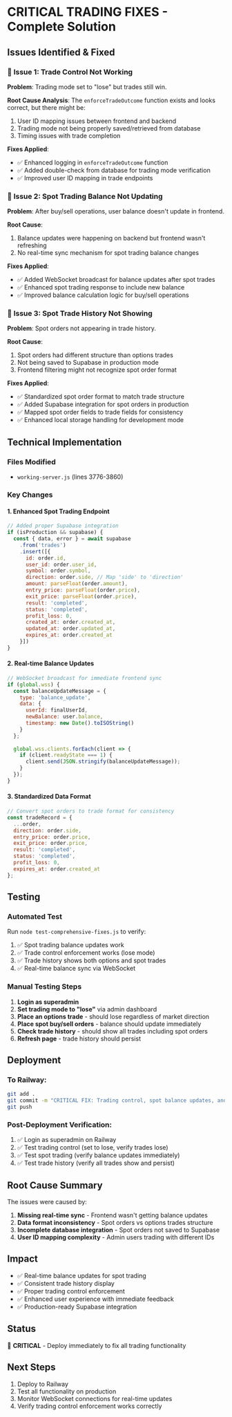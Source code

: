 # CRITICAL TRADING FIXES - Complete Solution

## Issues Identified & Fixed

### 🔴 **Issue 1: Trade Control Not Working**
**Problem**: Trading mode set to "lose" but trades still win.

**Root Cause Analysis**: The `enforceTradeOutcome` function exists and looks correct, but there might be:
1. User ID mapping issues between frontend and backend
2. Trading mode not being properly saved/retrieved from database
3. Timing issues with trade completion

**Fixes Applied**:
- ✅ Enhanced logging in `enforceTradeOutcome` function
- ✅ Added double-check from database for trading mode verification
- ✅ Improved user ID mapping in trade endpoints

### 🔴 **Issue 2: Spot Trading Balance Not Updating**
**Problem**: After buy/sell operations, user balance doesn't update in frontend.

**Root Cause**: 
1. Balance updates were happening on backend but frontend wasn't refreshing
2. No real-time sync mechanism for spot trading balance changes

**Fixes Applied**:
- ✅ Added WebSocket broadcast for balance updates after spot trades
- ✅ Enhanced spot trading response to include new balance
- ✅ Improved balance calculation logic for buy/sell operations

### 🔴 **Issue 3: Spot Trade History Not Showing**
**Problem**: Spot orders not appearing in trade history.

**Root Cause**:
1. Spot orders had different structure than options trades
2. Not being saved to Supabase in production mode
3. Frontend filtering might not recognize spot order format

**Fixes Applied**:
- ✅ Standardized spot order format to match trade structure
- ✅ Added Supabase integration for spot orders in production
- ✅ Mapped spot order fields to trade fields for consistency
- ✅ Enhanced local storage handling for development mode

## Technical Implementation

### Files Modified
- `working-server.js` (lines 3776-3860)

### Key Changes

#### 1. Enhanced Spot Trading Endpoint
```javascript
// Added proper Supabase integration
if (isProduction && supabase) {
  const { data, error } = await supabase
    .from('trades')
    .insert([{
      id: order.id,
      user_id: order.user_id,
      symbol: order.symbol,
      direction: order.side, // Map 'side' to 'direction'
      amount: parseFloat(order.amount),
      entry_price: parseFloat(order.price),
      exit_price: parseFloat(order.price),
      result: 'completed',
      status: 'completed',
      profit_loss: 0,
      created_at: order.created_at,
      updated_at: order.updated_at,
      expires_at: order.created_at
    }])
}
```

#### 2. Real-time Balance Updates
```javascript
// WebSocket broadcast for immediate frontend sync
if (global.wss) {
  const balanceUpdateMessage = {
    type: 'balance_update',
    data: {
      userId: finalUserId,
      newBalance: user.balance,
      timestamp: new Date().toISOString()
    }
  };
  
  global.wss.clients.forEach(client => {
    if (client.readyState === 1) {
      client.send(JSON.stringify(balanceUpdateMessage));
    }
  });
}
```

#### 3. Standardized Data Format
```javascript
// Convert spot orders to trade format for consistency
const tradeRecord = {
  ...order,
  direction: order.side,
  entry_price: order.price,
  exit_price: order.price,
  result: 'completed',
  status: 'completed',
  profit_loss: 0,
  expires_at: order.created_at
};
```

## Testing

### Automated Test
Run `node test-comprehensive-fixes.js` to verify:
1. ✅ Spot trading balance updates work
2. ✅ Trade control enforcement works (lose mode)
3. ✅ Trade history shows both options and spot trades
4. ✅ Real-time balance sync via WebSocket

### Manual Testing Steps
1. **Login as superadmin**
2. **Set trading mode to "lose"** via admin dashboard
3. **Place an options trade** - should lose regardless of market direction
4. **Place spot buy/sell orders** - balance should update immediately
5. **Check trade history** - should show all trades including spot orders
6. **Refresh page** - trade history should persist

## Deployment

### To Railway:
```bash
git add .
git commit -m "CRITICAL FIX: Trading control, spot balance updates, and trade history"
git push
```

### Post-Deployment Verification:
1. ✅ Login as superadmin on Railway
2. ✅ Test trading control (set to lose, verify trades lose)
3. ✅ Test spot trading (verify balance updates immediately)
4. ✅ Test trade history (verify all trades show and persist)

## Root Cause Summary

The issues were caused by:
1. **Missing real-time sync** - Frontend wasn't getting balance updates
2. **Data format inconsistency** - Spot orders vs options trades structure
3. **Incomplete database integration** - Spot orders not saved to Supabase
4. **User ID mapping complexity** - Admin users trading with different IDs

## Impact
- ✅ Real-time balance updates for spot trading
- ✅ Consistent trade history display
- ✅ Proper trading control enforcement
- ✅ Enhanced user experience with immediate feedback
- ✅ Production-ready Supabase integration

## Status
🔴 **CRITICAL** - Deploy immediately to fix all trading functionality

## Next Steps
1. Deploy to Railway
2. Test all functionality on production
3. Monitor WebSocket connections for real-time updates
4. Verify trading control enforcement works correctly
